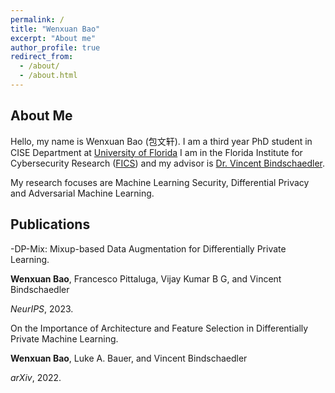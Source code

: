 ```yaml
---
permalink: /
title: "Wenxuan Bao"
excerpt: "About me"
author_profile: true
redirect_from: 
  - /about/
  - /about.html
---
```


About Me
------
Hello, my name is Wenxuan Bao (包文轩). I am a third year PhD student in CISE Department at [University of Florida](https://www.ufl.edu/)
I am in the Florida Institute for Cybersecurity Research ([FICS](https://fics.institute.ufl.edu/)) and my advisor is [Dr. Vincent Bindschaedler](https://vbinds.ch/). 

My research focuses are Machine Learning Security, Differential Privacy and Adversarial Machine Learning.

<h2 id="publications"> Publications</h2>

-DP-Mix: Mixup-based Data Augmentation for Differentially Private Learning.

<b>Wenxuan Bao</b>, Francesco Pittaluga, Vijay Kumar B G, and Vincent Bindschaedler

*NeurIPS*, 2023.

On the Importance of Architecture and Feature Selection in Differentially Private Machine Learning.

<b>Wenxuan Bao</b>, Luke A. Bauer, and Vincent Bindschaedler

*arXiv*, 2022.




